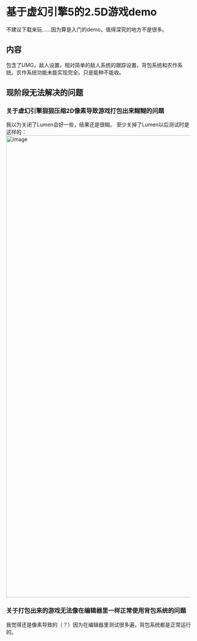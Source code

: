 # 基于虚幻引擎5的2.5D游戏demo
不建议下载来玩……因为算是入门的demo，值得深究的地方不是很多。
## 内容
包含了UMG，敌人设置，相对简单的敌人系统的跟踪设置，背包系统和农作系统。农作系统功能未能实现完全。只是能种不能收。
## 现阶段无法解决的问题
### 关于虚幻引擎狠狠压缩2D像素导致游戏打包出来糊糊的问题
我以为关闭了Lumen会好一些，结果还是很糊。
至少关掉了Lumen以后测试时是这样的：
<img width="2270" height="1258" alt="image" src="https://github.com/user-attachments/assets/6ac01e70-5351-4bf4-b289-aae98fffa2cb" />
### 关于打包出来的游戏无法像在编辑器里一样正常使用背包系统的问题
我觉得还是像素导致的（？）因为在编辑器里测试很多遍，背包系统都是正常运行的。

